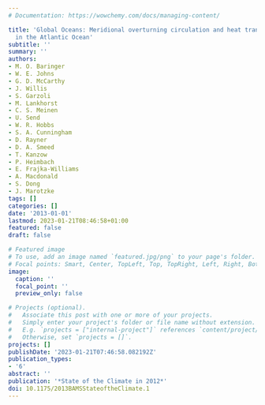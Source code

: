 ```yaml
---
# Documentation: https://wowchemy.com/docs/managing-content/

title: 'Global Oceans: Meridional overturning circulation and heat transport observations
  in the Atlantic Ocean'
subtitle: ''
summary: ''
authors:
- M. O. Baringer
- W. E. Johns
- G. D. McCarthy
- J. Willis
- S. Garzoli
- M. Lankhorst
- C. S. Meinen
- U. Send
- W. R. Hobbs
- S. A. Cunningham
- D. Rayner
- D. A. Smeed
- T. Kanzow
- P. Heimbach
- E. Frajka-Williams
- A. Macdonald
- S. Dong
- J. Marotzke
tags: []
categories: []
date: '2013-01-01'
lastmod: 2023-01-21T08:46:58+01:00
featured: false
draft: false

# Featured image
# To use, add an image named `featured.jpg/png` to your page's folder.
# Focal points: Smart, Center, TopLeft, Top, TopRight, Left, Right, BottomLeft, Bottom, BottomRight.
image:
  caption: ''
  focal_point: ''
  preview_only: false

# Projects (optional).
#   Associate this post with one or more of your projects.
#   Simply enter your project's folder or file name without extension.
#   E.g. `projects = ["internal-project"]` references `content/project/deep-learning/index.md`.
#   Otherwise, set `projects = []`.
projects: []
publishDate: '2023-01-21T07:46:58.082192Z'
publication_types:
- '6'
abstract: ''
publication: '*State of the Climate in 2012*'
doi: 10.1175/2013BAMSStateoftheClimate.1
---
```

